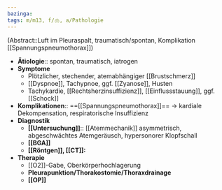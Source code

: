 ```yaml
---
bazinga: 
tags: m/m13, f/🫁, a/Pathologie
---
```

(Abstract::Luft im Pleuraspalt, traumatisch/spontan, Komplikation [[Spannungspneumothorax]])
- **Ätiologie**:: spontan, traumatisch, iatrogen
- **Symptome**
	- Plötzlicher, stechender, atemabhängiger [[Brustschmerz]]
	- [[Dyspnoe]], Tachypnoe, ggf. [[Zyanose]], Husten
	- Tachykardie, [[Rechtsherzinsuffizienz]], [[Einflussstauung]], ggf. [[Schock]]
- **Komplikationen**:: ==[[Spannungspneumothorax]]== → kardiale Dekompensation, respiratorische Insuffizienz
- **Diagnostik**
	- **[[Untersuchung]]**:: [[Atemmechanik]] asymmetrisch, abgeschwächtes Atemgeräusch, hypersonorer Klopfschall
	- **[[BGA]]**
	- **[[Röntgen]], [[CT]]:**
- **Therapie**
	- [[O2]]-Gabe, Oberkörperhochlagerung
	- **Pleurapunktion/Thorakostomie/Thoraxdrainage**
	- **[[OP]]**